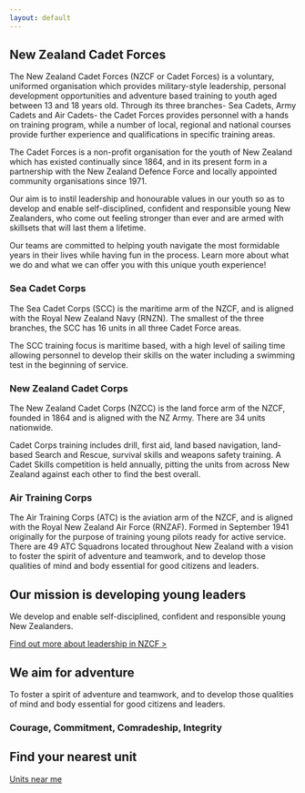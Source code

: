 ```yaml
---
layout: default
---
```


<section class="intro-description">
    <h2>New Zealand Cadet Forces</h2>
    <p>The New Zealand Cadet Forces (NZCF or Cadet Forces) is a voluntary, uniformed organisation which provides military-style leadership, personal development opportunities and adventure based training to youth aged between 13 and 18 years old. Through its three branches- Sea Cadets, Army Cadets and Air Cadets- the Cadet Forces provides personnel with a hands on training program, while a number of local, regional and national courses provide further experience and qualifications in specific training areas.</p>
    <p>The Cadet Forces is a non-profit organisation for the youth of New Zealand which has existed continually since 1864, and in its present form in a partnership with the New Zealand Defence Force and locally appointed community organisations since 1971.</p>
    <p>Our aim is to instil leadership and honourable values in our youth so as to develop and enable self-disciplined, confident and responsible young New Zealanders, who come out feeling stronger than ever and are armed with skillsets that will last them a lifetime.</p>
    <p>Our teams are committed to helping youth navigate the most formidable years in their lives while having fun in the process. Learn more about what we do and what we can offer you with this unique youth experience!</p>
</section>
<aside class="corps-descriptions">
    <section class="scc-description">
        <h3>Sea Cadet Corps</h3>
        <p>The Sea Cadet Corps (SCC) is the maritime arm of the NZCF, and is aligned with the Royal New Zealand Navy (RNZN). The smallest of the three branches, the SCC has 16 units in all three Cadet Force areas.</p>
        <p>The SCC training focus is maritime based, with a high level of sailing time allowing personnel to develop their skills on the water including a swimming test in the beginning of service.</p>
    </section>
    <section class="nzcc-description">
        <h3>New Zealand Cadet Corps</h3>
        <p>The New Zealand Cadet Corps (NZCC) is the land force arm of the NZCF, founded in 1864 and is aligned with the NZ Army. There are 34 units nationwide.</p>
        <p>Cadet Corps training includes drill, first aid, land based navigation, land-based Search and Rescue, survival skills and weapons safety training. A Cadet Skills competition is held annually, pitting the units from across New Zealand against each other to find the best overall.</p>
    </section>
    <section class="atc-description">
        <h3>Air Training Corps</h3>
        <p>The Air Training Corps (ATC) is the aviation arm of the NZCF, and is aligned with the Royal New Zealand Air Force (RNZAF). Formed in September 1941 originally for the purpose of training young pilots ready for active service. There are 49 ATC Squadrons located throughout New Zealand with a vision to foster the spirit of adventure and teamwork, and to develop those qualities of mind and body essential for good citizens and leaders.</p>
    </section>
</aside>
<section id="mission">
    <h2>Our mission is developing young leaders</h2>
    <p>We develop and enable self-disciplined, confident and responsible young New Zealanders.</p>
    <a href="">Find out more about leadership in NZCF ></a>
    <h2>We aim for adventure</h2>
    <p>To foster a spirit of adventure and teamwork, and to develop those qualities of mind and body essential for good citizens and leaders.</p>
    <h3>Courage, Commitment, Comradeship, Integrity</h3>
</section>
<section class="find-unit">
    <h2>Find your nearest unit</h2>
    <a id="unit-btn" href="units.html">Units near me</a>
</section>
